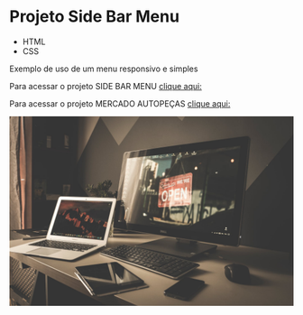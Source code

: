 

# Projeto Side Bar Menu

 - HTML
 - CSS

Exemplo de uso de um menu responsivo e simples 


Para acessar o projeto SIDE BAR MENU [clique aqui:](https://gianfava.github.io/sidebarmenu/)

Para acessar o projeto MERCADO AUTOPEÇAS [clique aqui:](https://pedrobassi23.github.io/MercadoBootstrap/)


![enter image description here](https://github.com/gianfava/sidebarmenu/blob/main/bg.jpeg?raw=true)
